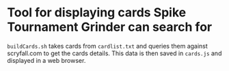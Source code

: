 # Tool for displaying cards Spike Tournament Grinder can search for

`buildCards.sh` takes cards from `cardlist.txt` and queries them against scryfall.com to get the
cards details. This data is then saved in `cards.js` and displayed in a web browser.

